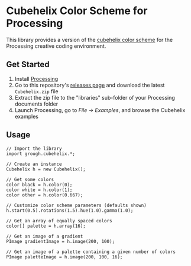 # Cubehelix Color Scheme for Processing

This library provides a version of the [cubehelix color scheme](https://www.mrao.cam.ac.uk/~dag/CUBEHELIX/) for the Processing creative coding environment.

## Get Started

1. Install [Processing](https://processing.org)
2. Go to this repository's [releases page](https://github.com/grough/processing-cubehelix/releases) and download the latest `Cubehelix.zip` file
3. Extract the zip file to the "libraries" sub-folder of your Processing documents folder
3. Launch Processing, go to *File → Examples*, and browse the Cubehelix examples

## Usage

```processing
// Import the library
import grough.cubehelix.*;

// Create an instance
Cubehelix h = new Cubehelix();

// Get some colors
color black = h.color(0);
color white = h.color(1);
color other = h.color(0.667);

// Customize color scheme parameters (defaults shown)
h.start(0.5).rotations(1.5).hue(1.0).gamma(1.0);

// Get an array of equally spaced colors
color[] palette = h.array(16);

// Get an image of a gradient
PImage gradientImage = h.image(200, 100);

// Get an image of a palette containing a given number of colors
PImage paletteImage = h.image(200, 100, 16);
```
